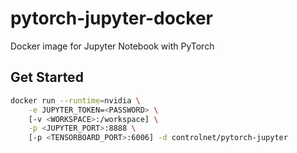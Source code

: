 # pytorch-jupyter-docker
Docker image for Jupyter Notebook with PyTorch


## Get Started
```bash
docker run --runtime=nvidia \
    -e JUPYTER_TOKEN=<PASSWORD> \ 
    [-v <WORKSPACE>:/workspace] \
    -p <JUPYTER_PORT>:8888 \
    [-p <TENSORBOARD_PORT>:6006] -d controlnet/pytorch-jupyter
```

